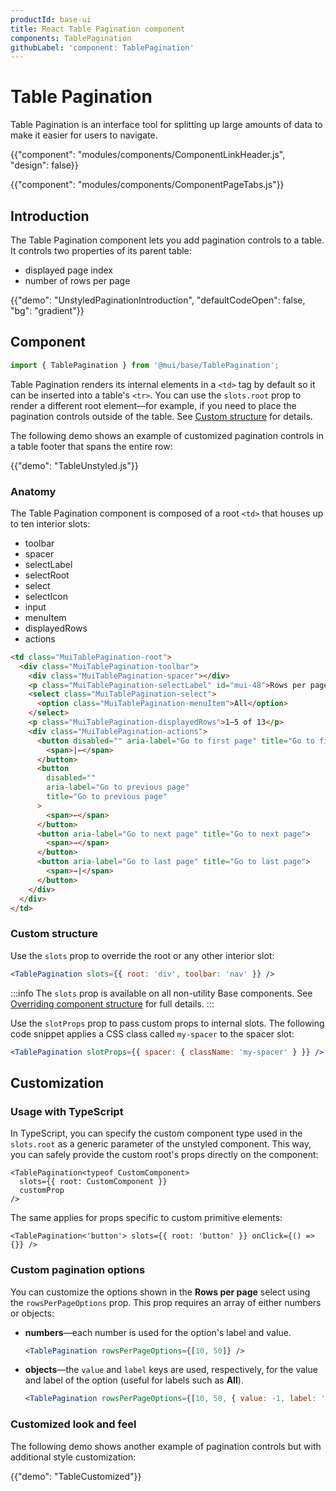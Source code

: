 ```yaml
---
productId: base-ui
title: React Table Pagination component
components: TablePagination
githubLabel: 'component: TablePagination'
---
```


# Table Pagination

<p class="description">Table Pagination is an interface tool for splitting up large amounts of data to make it easier for users to navigate.</p>

{{"component": "modules/components/ComponentLinkHeader.js", "design": false}}

{{"component": "modules/components/ComponentPageTabs.js"}}

## Introduction

The Table Pagination component lets you add pagination controls to a table.
It controls two properties of its parent table:

- displayed page index
- number of rows per page

{{"demo": "UnstyledPaginationIntroduction", "defaultCodeOpen": false, "bg": "gradient"}}

## Component

```jsx
import { TablePagination } from '@mui/base/TablePagination';
```

Table Pagination renders its internal elements in a `<td>` tag by default so it can be inserted into a table's `<tr>`.
You can use the `slots.root` prop to render a different root element—for example, if you need to place the pagination controls outside of the table.
See [Custom structure](#custom-structure) for details.

The following demo shows an example of customized pagination controls in a table footer that spans the entire row:

{{"demo": "TableUnstyled.js"}}

### Anatomy

The Table Pagination component is composed of a root `<td>` that houses up to ten interior slots:

- toolbar
- spacer
- selectLabel
- selectRoot
- select
- selectIcon
- input
- menuItem
- displayedRows
- actions

```html
<td class="MuiTablePagination-root">
  <div class="MuiTablePagination-toolbar">
    <div class="MuiTablePagination-spacer"></div>
    <p class="MuiTablePagination-selectLabel" id="mui-48">Rows per page:</p>
    <select class="MuiTablePagination-select">
      <option class="MuiTablePagination-menuItem">All</option>
    </select>
    <p class="MuiTablePagination-displayedRows">1–5 of 13</p>
    <div class="MuiTablePagination-actions">
      <button disabled="" aria-label="Go to first page" title="Go to first page">
        <span>|⇽</span>
      </button>
      <button
        disabled=""
        aria-label="Go to previous page"
        title="Go to previous page"
      >
        <span>⇽</span>
      </button>
      <button aria-label="Go to next page" title="Go to next page">
        <span>⇾</span>
      </button>
      <button aria-label="Go to last page" title="Go to last page">
        <span>⇾|</span>
      </button>
    </div>
  </div>
</td>
```

### Custom structure

Use the `slots` prop to override the root or any other interior slot:

```jsx
<TablePagination slots={{ root: 'div', toolbar: 'nav' }} />
```

:::info
The `slots` prop is available on all non-utility Base components.
See [Overriding component structure](/base-ui/guides/overriding-component-structure/) for full details.
:::

Use the `slotProps` prop to pass custom props to internal slots.
The following code snippet applies a CSS class called `my-spacer` to the spacer slot:

```jsx
<TablePagination slotProps={{ spacer: { className: 'my-spacer' } }} />
```

## Customization

### Usage with TypeScript

In TypeScript, you can specify the custom component type used in the `slots.root` as a generic parameter of the unstyled component. 
This way, you can safely provide the custom root's props directly on the component:

```tsx
<TablePagination<typeof CustomComponent>
  slots={{ root: CustomComponent }}
  customProp
/>
```

The same applies for props specific to custom primitive elements:

```tsx
<TablePagination<'button'> slots={{ root: 'button' }} onClick={() => {}} />
```

### Custom pagination options

You can customize the options shown in the **Rows per page** select using the `rowsPerPageOptions` prop.
This prop requires an array of either numbers or objects:

- **numbers**—each number is used for the option's label and value.

  ```jsx
  <TablePagination rowsPerPageOptions={[10, 50]} />
  ```

- **objects**—the `value` and `label` keys are used, respectively, for the value and label of the option (useful for labels such as **All**).

  ```jsx
  <TablePagination rowsPerPageOptions={[10, 50, { value: -1, label: 'All' }]} />
  ```

### Customized look and feel

The following demo shows another example of pagination controls but with additional style customization:

{{"demo": "TableCustomized"}}
